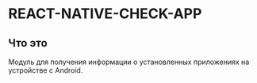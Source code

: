 # REACT-NATIVE-CHECK-APP

## Что это
Модуль для получения информации о установленных приложениях на устройстве с Android.
